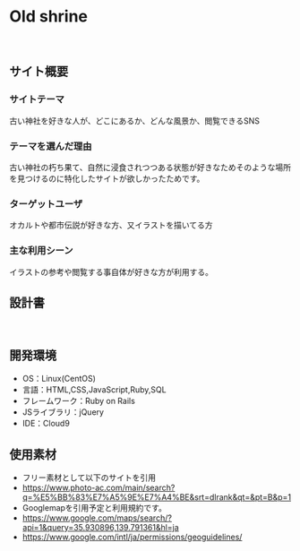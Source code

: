 # Old shrine
​
## サイト概要
### サイトテーマ
古い神社を好きな人が、どこにあるか、どんな風景か、閲覧できるSNS
​
### テーマを選んだ理由
古い神社の朽ち果て、自然に浸食されつつある状態が好きなためそのような場所を見つけるのに特化したサイトが欲しかったためです。
​
### ターゲットユーザ
オカルトや都市伝説が好きな方、又イラストを描いてる方
​
### 主な利用シーン
イラストの参考や閲覧する事自体が好きな方が利用する。
​
## 設計書
<!--テーマを設定・提出する時点では不要です-->
​
## 開発環境
- OS：Linux(CentOS)
- 言語：HTML,CSS,JavaScript,Ruby,SQL
- フレームワーク：Ruby on Rails
- JSライブラリ：jQuery
- IDE：Cloud9
​
## 使用素材
- フリー素材として以下のサイトを引用
- https://www.photo-ac.com/main/search?q=%E5%BB%83%E7%A5%9E%E7%A4%BE&srt=dlrank&qt=&pt=B&p=1
- Googlemapを引用予定と利用規約です。
- https://www.google.com/maps/search/?api=1&query=35.930896,139.791361&hl=ja
- https://www.google.com/intl/ja/permissions/geoguidelines/